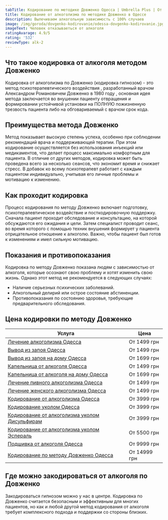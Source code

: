 ```yaml
---
tabTitle: Кодирование по методике Довженко Одесса | Umbrella Plus | От 1399 грн
title: Кодирование от алкоголизма по методике Довженко в Одессе
description: Вылечиваем алкогольную зависимость с 100% случаев
image: /img/goroda/dovgenko-kodirovanie/odessa-dovgenko-kodirovanie.jpg
imageText: Человек отказываеться от алкоголя
ratingAvarage: 4.9/5
rating: '532'
reviewType: alk-2
---
```


## Что такое кодировка от алкоголя методом Довженко

Кодировка от алкоголизма по Довженко (кодировка гипнозом) - это метод психотерапевтического воздействия , разработанный врачом Александром Романовичем Довженко в 1980 году , основная идея метода заключается во внушении пациенту отвращения и формировании устойчивой установки на ПОЛНУЮ пожизненную трезвость пациента либо на обговариваемый с врачом срок кода.

## Преимущества метода Довженко

Метод показывает высокую степень успеха, особенно при соблюдении рекомендаций врача и поддерживающей терапии. При этом кодирование осуществляется без использования инъекций или медикаментов, что делает процесс максимально комфортным для пациента. В отличие от других методов, кодировка может быть проведена всего за несколько сеансов, что экономит время и снижает стресс. В добавок ко всему психотерапевт работает с каждым пациентом индивидуально, учитывая его личные проблемы и мотивацию к изменению.

## Как проходит кодировка

Процесс кодирования по методу Довженко включает подготовку, психотерапевтическое воздействие и посткодировочную поддержку. Сначала пациент проходит обследование и консультацию, на которой обсуждаются его ожидания и цели. Затем специалист проводит сеанс, во время которого с помощью техник внушения формирует у пациента отрицательное отношение к алкоголю. Важно, чтобы пациент был готов к изменениям и имел сильную мотивацию.

## Показания и противопоказания

Кодировка по методу Довженко показана людям с зависимостью от алкоголя, которые осознают свою проблему и хотят изменить свою жизнь. Однако этот метод не рекомендуется в следующих случаях:

* Наличие серьезных психических заболеваний.
* Алкогольный делирий или острое состояние абстиненции.
* Противопоказания по состоянию здоровья, требующие предварительного обследования.

## Цена кодировки по методу Довженко

| Услуга                                                                       | Цена         |
| ---------------------------------------------------------------------------- | ------------ |
| [Лечение алкоголизма Одесса](lechenie-alkogolizma-odessa)                    | От 1499 грн  |
| [Вывод из запоя Одесса](vivod-iz-zapoya)                                     | От 1499 грн  |
| [Вывод из запоя на дому Одесса](vivod-iz-zapoya-na-domu-odessa)              | От 1699 грн  |
| [Капельница от алкоголя Одесса](kapelnitsya-ot-alc)                          | От 1499 грн  |
| [Капельница от алкоголя на дому Одесса](kapelnitsya-ot-alc-na-domu-odessa)   | От 1699 грн  |
| [Лечение пивного алкоголизма Одесса](pivnoy-alkogolism)                      | От 1499 грн  |
| [Лечение женского алкоголизма Одесса](genskiy-alc)                           | От 1499 грн  |
| [Кодирование от алкоголизма Одесса](kodirovanie-ot-alc)                      | От 3999 грн  |
| [Кодирование уколом Одесса](/kodirovanie-ukolom)                             | От 3999 грн  |
| [Кодирование от алкоголизма уколом Дисульфирам](kodirovka-ukolom-disulfiram) | От 3999 грн  |
| [Кодирование от алкоголизма уколом Эспераль](kodirovka-ukolom-espiral)       | От 5500 грн  |
| [Подшивка от алкоголя Одесса](podshivka-ot-alkogolya-odessa)                 | От 9999 грн  |
| [Кодирование по методу Довженко Одесса](/kodirovanie-dovgenko)               | От 14999 грн |

## Где можно закодироваться от алкоголя по Довженко

Закодироваться гипнозом можно у нас в центре. Кодировка по Довженко считается безопасным и эффективным для многих пациентов, но как и любой другой метод кодирования от алкоголя требует комплексного подхода и поддержки со стороны близких.
